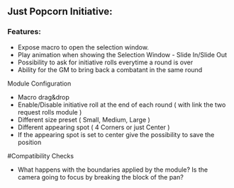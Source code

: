 ## Just Popcorn Initiative:

### Features:
- Expose macro to open the selection window.
- Play animation when showing the Selection Window - Slide In/Slide Out
- Possibility to ask for initiative rolls everytime a round is over
- Ability for the GM to bring back a combatant in the same round

Module Configuration
- Macro drag&drop
- Enable/Disable initiative roll at the end of each round ( with link the two request rolls module )
- Different size preset ( Small, Medium, Large )
- Different appearing spot ( 4 Corners or just Center )
- If the appearing spot is set to center give the possibility to save the position

#Compatibility Checks
- What happens with the boundaries applied by the module? Is the camera going to focus by breaking the block of the pan?
